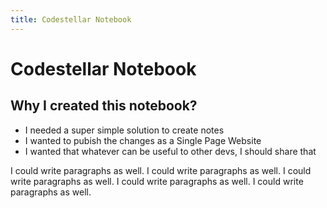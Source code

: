 ```yaml
---
title: Codestellar Notebook
---
```


# Codestellar Notebook

## Why I created this notebook?

* I needed a super simple solution to create notes
* I wanted to pubish the changes as a Single Page Website
* I wanted that whatever can be useful to other devs, I should share that

I could write paragraphs as well. I could write paragraphs as well.
I could write paragraphs as well.
I could write paragraphs as well.
I could write paragraphs as well.